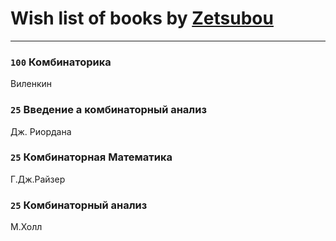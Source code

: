 # Wish list of books by [Zetsubou](https://plus.google.com/101863019157295982820)
---

### `100` Комбинаторика
Виленкин

### `25` Введение а комбинаторный анализ
Дж. Риордана

### `25` Комбинаторная Математика
Г.Дж.Райзер

### `25` Комбинаторный анализ
М.Холл

